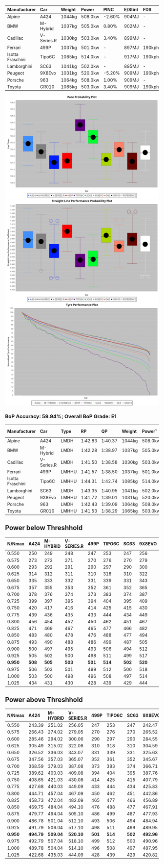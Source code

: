 | Manufacturer     | Car        | Weight | Power   | PINC    | E/Stint | FDS     |
|:-|:-|:-|:-|:-|:-|:-|
| Alpine           | A424       | 1044kg | 508.0kw | -2.60%  | 904MJ   |    -    |
| BMW              | M-Hybrid   | 1037kg | 505.0kw | 0.80%   | 902MJ   |    -    |
| Cadillac         | V-Series.R | 1030kg | 503.0kw | 3.40%   | 899MJ   |    -    |
| Ferrari          | 499P       | 1037kg | 501.0kw |    -    | 897MJ   | 190kph  |
| Isotta Fraschini | Tipo6C     | 1085kg | 514.0kw |    -    | 917MJ   | 190kph  |
| Lamborghini      | SC63       | 1041kg | 502.0kw |    -    | 895MJ   |    -    |
| Peugeot          | 9X8Evo     | 1031kg | 520.0kw | -5.20%  | 909MJ   | 190kph  |
| Porsche          | 963        | 1064kg | 508.0kw | 1.00%   | 909MJ   |    -    |
| Toyota           | GR010      | 1065kg | 503.0kw | 3.40%   | 909MJ   | 190kph  |

![PACECHART](./IMG/OFFICIAL.png)
![STRAIGHTLINEPERFORMANCECHART](./IMG/OFFICIAL_sp.png)
![TYREPERFORMANCECHART](./IMG/OFFICIAL_tw.png)

### BoP Accuracy: 59.94%; Overall BoP Grade: E1
| Manufacturer     | Car        | Type  | RP      | QP      | Weight | Power¹  | Threshhold | PINC    | Power²   | E/Stint | AVG Vmax  | FDS     | RDLC | L/Stint | BOP-Grade | Model Accuracy | Model Points | Match%  | SimDiff |
|:-|:-|:-|:-|:-|:-|:-|:-|:-|:-|:-|:-|:-|:-|:-|:-|:-|:-|:-|:-|
| Alpine           | A424       | LMDH  | 1:42.83 | 1:40.37 | 1044kg | 508.0kw | 250.0kph   | -2.60%  | 494.80kw |  904MJ  | 296.99kph |    -    | 1.01 | 33      | +B2       | 99.49%         | 1360         | 80.63%  | -0.51   |
| BMW              | M-Hybrid   | LMDH  | 1:42.28 | 1:38.97 | 1037kg | 505.0kw | 250.0kph   | 0.80%   | 509.00kw |  902MJ  | 298.60kph |    -    | 1.02 | 33      | ~A1       | 98.62%         | 2363         | 96.33%  | -0.19   |
| Cadillac         | V-Series.R | LMDH  | 1:41.50 | 1:38.58 | 1030kg | 503.0kw | 250.0kph   | 3.40%   | 520.10kw |  899MJ  | 296.47kph |    -    | 1.03 | 33      | -E1       | 98.50%         | 4201         | 55.51%  | +0.27   |
| Ferrari          | 499P       | LMHHU | 1:41.57 | 1:38.50 | 1037kg | 501.0kw | 250.0kph   |    -    | 501.00kw |  897MJ  | 299.08kph | 190kph  | 1.05 | 33      | -E1       | 100.00%        | 4441         | 55.81%  | +0.28   |
| Isotta Fraschini | Tipo6C     | LMHHU | 1:44.31 | 1:42.74 | 1085kg | 514.0kw | 0.0kph     |    -    | 514.00kw |  917MJ  | 291.36kph | 190kph  | 1.02 | 33      | +Ω2       | 98.48%         | 130          | -20.22% | -1.07   |
| Lamborghini      | SC63       | LMDH  | 1:43.35 | 1:40.95 | 1041kg | 502.0kw | 0.0kph     |    -    | 502.00kw |  895MJ  | 292.37kph |    -    | 1.05 | 33      | +E2       | 100.00%        | 784          | 54.82%  | -0.76   |
| Peugeot          | 9X8Evo     | LMHHU | 1:41.72 | 1:39.01 | 1031kg | 520.0kw | 250.0kph   | -5.20%  | 493.00kw |  909MJ  | 299.08kph | 190kph  | 1.02 | 33      | -D2       | 100.00%        | 808          | 60.24%  | +0.89   |
| Porsche          | 963        | LMDH  | 1:42.43 | 1:39.09 | 1064kg | 508.0kw | 250.0kph   | 1.00%   | 513.10kw |  909MJ  | 295.56kph |    -    | 0.99 | 33      | ~A1       | 99.87%         | 12613        | 100.00% | +0.09   |
| Toyota           | GR010      | LMHHU | 1:41.53 | 1:38.29 | 1065kg | 503.0kw | 250.0kph   | 3.40%   | 520.10kw |  909MJ  | 296.89kph | 190kph  | 1.03 | 33      | -E1       | 99.73%         | 2956         | 56.38%  | +0.99   |

## Power below Threshhold
| N/Nmax    | A424    | M-HYBRID | V-SERIES.R | 499P    | TIPO6C  | SC63    | 9X8EVO  | 963     | GR010   |
|:-|:-|:-|:-|:-|:-|:-|:-|:-|:-|
|  0.550    |  250    |  249     |  248       |  247    |  253    |  247    |  256    |  250    |  248    |
|  0.575    |  273    |  272     |  271       |  270    |  276    |  270    |  279    |  273    |  271    |
|  0.600    |  293    |  292     |  291       |  290    |  297    |  290    |  300    |  293    |  291    |
|  0.625    |  314    |  312     |  311       |  310    |  318    |  310    |  322    |  314    |  311    |
|  0.650    |  335    |  333     |  332       |  331    |  339    |  331    |  343    |  335    |  332    |
|  0.675    |  357    |  355     |  353       |  352    |  361    |  352    |  365    |  357    |  353    |
|  0.700    |  378    |  376     |  374       |  373    |  383    |  374    |  387    |  378    |  374    |
|  0.725    |  399    |  397     |  395       |  394    |  404    |  395    |  409    |  399    |  395    |
|  0.750    |  420    |  417     |  416       |  414    |  425    |  415    |  430    |  420    |  416    |
|  0.775    |  439    |  436     |  435       |  433    |  444    |  434    |  449    |  439    |  435    |
|  0.800    |  456    |  454     |  452       |  450    |  462    |  451    |  467    |  456    |  452    |
|  0.825    |  471    |  469     |  467       |  465    |  477    |  466    |  482    |  471    |  467    |
|  0.850    |  483    |  480     |  478       |  476    |  488    |  477    |  494    |  483    |  478    |
|  0.875    |  493    |  490     |  488       |  486    |  499    |  487    |  505    |  493    |  488    |
|  0.900    |  500    |  497     |  495       |  493    |  506    |  494    |  512    |  500    |  495    |
|  0.925    |  505    |  502     |  500       |  498    |  511    |  499    |  517    |  505    |  500    |
| **0.950** | **508** | **505**  | **503**    | **501** | **514** | **502** | **520** | **508** | **503** |
|  0.975    |  506    |  503     |  501       |  499    |  512    |  500    |  518    |  506    |  501    |
|  1.000    |  503    |  500     |  498       |  496    |  508    |  497    |  514    |  503    |  498    |
|  1.025    |  434    |  431     |  430       |  428    |  439    |  429    |  444    |  434    |  430    |

## Power above Threshhold
| N/Nmax    | A424       | M-HYBRID   | V-SERIES.R | 499P    | TIPO6C  | SC63    | 9X8EVO     | 963        | GR010      |
|:-|:-|:-|:-|:-|:-|:-|:-|:-|:-|
|  0.550    |  243.39    |  251.02    |  256.05    |  247    |  253    |  247    |  242.47    |  253.04    |  256.05    |
|  0.575    |  266.43    |  274.02    |  279.05    |  270    |  276    |  270    |  265.52    |  276.04    |  279.05    |
|  0.600    |  285.46    |  294.02    |  300.06    |  290    |  297    |  290    |  284.55    |  296.05    |  300.06    |
|  0.625    |  305.49    |  315.02    |  322.06    |  310    |  318    |  310    |  304.59    |  317.05    |  322.06    |
|  0.650    |  326.52    |  336.03    |  343.07    |  331    |  339    |  331    |  325.63    |  338.05    |  343.07    |
|  0.675    |  347.56    |  357.03    |  365.07    |  352    |  361    |  352    |  345.67    |  360.06    |  365.07    |
|  0.700    |  368.59    |  379.03    |  387.08    |  373    |  383    |  374    |  366.71    |  382.06    |  387.08    |
|  0.725    |  389.62    |  400.03    |  409.08    |  394    |  404    |  395    |  387.76    |  403.06    |  409.08    |
|  0.750    |  408.65    |  421.03    |  430.08    |  414    |  425    |  415    |  407.79    |  424.07    |  430.08    |
|  0.775    |  427.68    |  440.03    |  449.09    |  433    |  444    |  434    |  425.83    |  443.07    |  449.09    |
|  0.800    |  444.71    |  457.04    |  467.09    |  450    |  462    |  451    |  442.86    |  461.07    |  467.09    |
|  0.825    |  458.73    |  472.04    |  482.09    |  465    |  477    |  466    |  456.89    |  476.07    |  482.09    |
|  0.850    |  469.75    |  484.04    |  494.10    |  476    |  488    |  477    |  467.91    |  487.08    |  494.10    |
|  0.875    |  479.77    |  494.04    |  505.10    |  486    |  499    |  487    |  477.93    |  498.08    |  505.10    |
|  0.900    |  486.78    |  501.04    |  512.10    |  493    |  506    |  494    |  484.94    |  505.08    |  512.10    |
|  0.925    |  491.79    |  506.04    |  517.10    |  498    |  511    |  499    |  489.95    |  510.08    |  517.10    |
| **0.950** | **494.79** | **509.04** | **520.10** | **501** | **514** | **502** | **492.96** | **513.08** | **520.10** |
|  0.975    |  492.79    |  507.04    |  518.10    |  499    |  512    |  500    |  490.96    |  511.08    |  518.10    |
|  1.000    |  489.78    |  504.04    |  514.10    |  496    |  508    |  497    |  487.95    |  507.08    |  514.10    |
|  1.025    |  422.68    |  435.03    |  444.09    |  428    |  439    |  429    |  420.82    |  438.07    |  444.09    |
